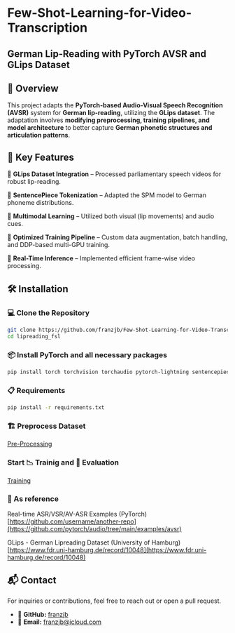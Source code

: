 # Few-Shot-Learning-for-Video-Transcription

## German Lip-Reading with PyTorch AVSR and GLips Dataset

## 📌 Overview  
This project adapts the **PyTorch-based Audio-Visual Speech Recognition (AVSR)** system for **German lip-reading**, utilizing the **GLips dataset**. The adaptation involves **modifying preprocessing, training pipelines, and model architecture** to better capture **German phonetic structures and articulation patterns**.

## 🚀 Key Features

🔹 **GLips Dataset Integration** – Processed parliamentary speech videos for robust lip-reading.  

🔹 **SentencePiece Tokenization** – Adapted the SPM model to German phoneme distributions.  

🔹 **Multimodal Learning** – Utilized both visual (lip movements) and audio cues.  

🔹 **Optimized Training Pipeline** – Custom data augmentation, batch handling, and DDP-based multi-GPU training.  

🔹 **Real-Time Inference** – Implemented efficient frame-wise video processing.  

## 🛠 Installation  

### 💻 Clone the Repository  
```bash
git clone https://github.com/franzjb/Few-Shot-Learning-for-Video-Transcription.git
cd lipreading_fsl
```
### 📦 Install PyTorch and all necessary packages
```bash
pip install torch torchvision torchaudio pytorch-lightning sentencepiece
```
### 📋 Requirements
```bash
pip install -r requirements.txt
```
### 🏗 Preprocess Dataset
[Pre-Processing](https://github.com/pytorch/audio/tree/main/examples/avsr/data_prep)

### Start 📉 Trainig and 🎯 Evaluation
[Training](https://github.com/pytorch/audio/tree/main/examples/avsr)


### 📝 As reference

Real-time ASR/VSR/AV-ASR Examples (PyTorch) [https://github.com/username/another-repo](https://github.com/pytorch/audio/tree/main/examples/avsr)

GLips - German Lipreading Dataset (University of Hamburg) [https://www.fdr.uni-hamburg.de/record/10048](https://www.fdr.uni-hamburg.de/record/10048)

## 📬 Contact

For inquiries or contributions, feel free to reach out or open a pull request.

- 🔗 **GitHub:** [franzjb](https://github.com/franzjb)
- 📧 **Email:** franzjb@icloud.com
